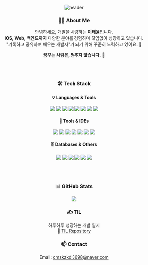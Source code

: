 <div align="center">

![header](https://capsule-render.vercel.app/api?type=waving&color=auto&text=Lee%20Tae%20Yun&height=200&fontAlign=50&fontAlignY=40&fontColor=ffffff)


### 🧑‍💻 About Me

안녕하세요, 개발을 사랑하는 **이태윤**입니다.  
**iOS, Web, 백엔드까지** 다양한 분야를 경험하며 끊임없이 성장하고 있습니다.  
"기록하고 공유하며 배우는 개발자"가 되기 위해 꾸준히 노력하고 있어요. 🚀

 **꿈꾸는 사람은, 멈추지 않습니다.** 🌱

<br><br>

### 🛠 Tech Stack

#### 💡 Languages & Tools
<p align="center">
<img src="https://img.shields.io/badge/Swift-F05138?style=flat-square&logo=Swift&logoColor=white"/>
<img src="https://img.shields.io/badge/Java-007396?style=flat-square&logo=Java&logoColor=white"/>
<img src="https://img.shields.io/badge/Python-3776AB?style=flat-square&logo=Python&logoColor=white"/>
<img src="https://img.shields.io/badge/JavaScript-F7DF1E?style=flat-square&logo=JavaScript&logoColor=black"/>
<img src="https://img.shields.io/badge/HTML5-E34F26?style=flat-square&logo=HTML5&logoColor=white"/>
<img src="https://img.shields.io/badge/C-A8B9CC?style=flat-square&logo=C&logoColor=black"/>
<img src="https://img.shields.io/badge/C++-00599C?style=flat-square&logo=C%2B%2B&logoColor=white"/>
<img src="https://img.shields.io/badge/PHP-777BB4?style=flat-square&logo=PHP&logoColor=white"/>
</p>

#### 🧰 Tools & IDEs
<p align="center">
<img src="https://img.shields.io/badge/Xcode-1575F9?style=flat-square&logo=Xcode&logoColor=white"/>
<img src="https://img.shields.io/badge/Android%20Studio-3DDC84?style=flat-square&logo=android-studio&logoColor=white"/>
<img src="https://img.shields.io/badge/VS%20Code-007ACC?style=flat-square&logo=visual-studio-code&logoColor=white"/>
<img src="https://img.shields.io/badge/Eclipse-2C2255?style=flat-square&logo=Eclipse&logoColor=white"/>
<img src="https://img.shields.io/badge/Git-F05032?style=flat-square&logo=Git&logoColor=white"/>
<img src="https://img.shields.io/badge/GitHub-181717?style=flat-square&logo=GitHub&logoColor=white"/>
<img src="https://img.shields.io/badge/Terminal-241F31?style=flat-square&logo=gnome-terminal&logoColor=white"/>
</p>

#### 🗄️ Databases & Others
<p align="center">
<img src="https://img.shields.io/badge/MariaDB-003545?style=flat-square&logo=MariaDB&logoColor=white"/>
<img src="https://img.shields.io/badge/MySQL-4479A1?style=flat-square&logo=MySQL&logoColor=white"/>
<img src="https://img.shields.io/badge/Spring-6DB33F?style=flat-square&logo=Spring&logoColor=white"/>
<img src="https://img.shields.io/badge/Node.js-339933?style=flat-square&logo=Node.js&logoColor=white"/>
<img src="https://img.shields.io/badge/Apache-D22128?style=flat-square&logo=Apache&logoColor=white"/>
<img src="https://img.shields.io/badge/Apache%20Cordova-E8E8E8?style=flat-square&logo=apache-cordova&logoColor=black"/></p>

<br><br>

### 📊 GitHub Stats

<p align="center">
<img src="https://github-readme-stats.vercel.app/api?username=Lee-Tae-Yun&show_icons=true&theme=dark&hide=contribs&count_private=true" />
</p>


### ✍️ TIL

하루하루 성장하는 개발 일지  
📘 [TIL Repository](https://github.com/Lee-Tae-Yun/iOS_Master_7)



### 📫 Contact

Email: [cmskzkdl3698@naver.com](mailto:cmskzkdl3698@naver.com)

</div>
